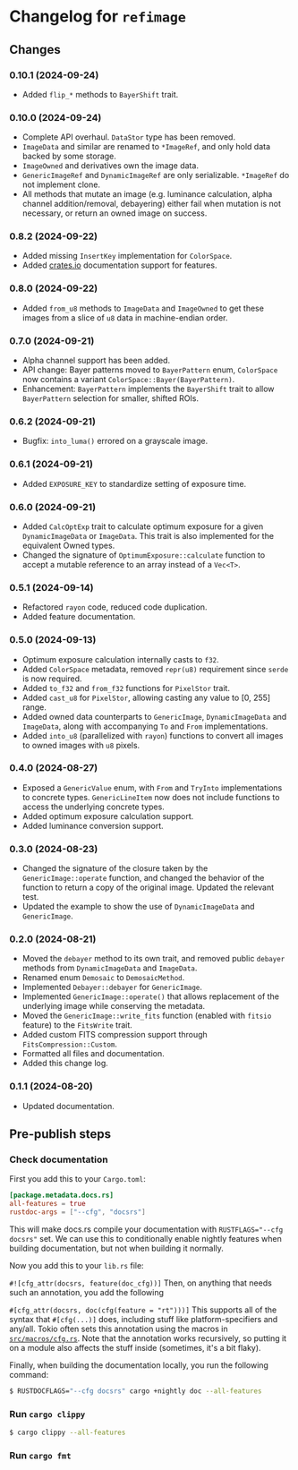 # Changelog for `refimage`

## Changes

### 0.10.1 (2024-09-24)
- Added `flip_*` methods to `BayerShift` trait.

### 0.10.0 (2024-09-24)
- Complete API overhaul. `DataStor` type has been removed.
- `ImageData` and similar are renamed to `*ImageRef`, and only hold data backed by some storage.
- `ImageOwned` and derivatives own the image data.
- `GenericImageRef` and `DynamicImageRef` are only serializable. `*ImageRef` do not implement clone.
- All methods that mutate an image (e.g. luminance calculation, alpha channel addition/removal, debayering) either fail when mutation is not necessary, or return an owned image on success.

### 0.8.2 (2024-09-22)
- Added missing `InsertKey` implementation for `ColorSpace`.
- Added [crates.io](https://crates.io/crates/refimage) documentation support for features.

### 0.8.0 (2024-09-22)
- Added `from_u8` methods to `ImageData` and `ImageOwned` to get these images from a slice of `u8` data in machine-endian order.

### 0.7.0 (2024-09-21)
- Alpha channel support has been added.
- API change: Bayer patterns moved to `BayerPattern` enum, `ColorSpace` now contains a variant `ColorSpace::Bayer(BayerPattern)`.
- Enhancement: `BayerPattern` implements the `BayerShift` trait to allow `BayerPattern` selection for smaller, shifted ROIs.

### 0.6.2 (2024-09-21)
- Bugfix: `into_luma()` errored on a grayscale image.

### 0.6.1 (2024-09-21)
- Added `EXPOSURE_KEY` to standardize setting of exposure time.

### 0.6.0 (2024-09-21)
- Added `CalcOptExp` trait to calculate optimum exposure for a given `DynamicImageData` or `ImageData`.
  This trait is also implemented for the equivalent Owned types.
- Changed the signature of `OptimumExposure::calculate` function to accept a mutable reference to an array instead of a `Vec<T>`.

### 0.5.1 (2024-09-14)
- Refactored `rayon` code, reduced code duplication.
- Added feature documentation.

### 0.5.0 (2024-09-13)
- Optimum exposure calculation internally casts to `f32`.
- Added `ColorSpace` metadata, removed `repr(u8)` requirement since `serde` is now required.
- Added `to_f32` and `from_f32` functions for `PixelStor` trait.
- Added `cast_u8` for `PixelStor`, allowing casting any value to [0, 255] range.
- Added owned data counterparts to `GenericImage`, `DynamicImageData` and `ImageData`, along with
  accompanying `To` and `From` implementations.
- Added `into_u8` (parallelized with `rayon`) functions to convert all images to owned images with `u8` pixels.

### 0.4.0 (2024-08-27)
- Exposed a `GenericValue` enum, with `From` and `TryInto` implementations to concrete types.
  `GenericLineItem` now does not include functions to access the underlying concrete types.
- Added optimum exposure calculation support.
- Added luminance conversion support.

### 0.3.0 (2024-08-23)
- Changed the signature of the closure taken by the `GenericImage::operate` function, and
  changed the behavior of the function to return a copy of the original image. Updated the
  relevant test.
- Updated the example to show the use of `DynamicImageData` and `GenericImage`.

### 0.2.0 (2024-08-21)
- Moved the `debayer` method to its own trait, and removed public `debayer` methods
  from `DynamicImageData` and `ImageData`.
- Renamed enum `Demosaic` to `DemosaicMethod`.
- Implemented `Debayer::debayer` for `GenericImage`.
- Implemented `GenericImage::operate()` that allows replacement of the underlying
  image while conserving the metadata.
- Moved the `GenericImage::write_fits` function (enabled with `fitsio` feature) to the `FitsWrite` trait.
- Added custom FITS compression support through `FitsCompression::Custom`.
- Formatted all files and documentation.
- Added this change log.

### 0.1.1 (2024-08-20)
- Updated documentation.

## Pre-publish steps
### Check documentation
First you add this to your `Cargo.toml`:

```toml
[package.metadata.docs.rs]
all-features = true
rustdoc-args = ["--cfg", "docsrs"]
```
This will make docs.rs compile your documentation with `RUSTFLAGS="--cfg docsrs"` set. We can use this to conditionally enable nightly features when building documentation, but not when building it normally.

Now you add this to your `lib.rs` file:

`#![cfg_attr(docsrs, feature(doc_cfg))]`
Then, on anything that needs such an annotation, you add the following

`#[cfg_attr(docsrs, doc(cfg(feature = "rt")))]`
This supports all of the syntax that `#[cfg(...)]` does, including stuff like platform-specifiers and any/all. Tokio often sets this annotation using the macros in [`src/macros/cfg.rs`](https://github.com/tokio-rs/tokio/blob/master/tokio/src/macros/cfg.rs). Note that the annotation works recursively, so putting it on a module also affects the stuff inside (sometimes, it's a bit flaky).

Finally, when building the documentation locally, you run the following command:
```sh
$ RUSTDOCFLAGS="--cfg docsrs" cargo +nightly doc --all-features
```
### Run `cargo clippy`
```sh
$ cargo clippy --all-features
```

### Run `cargo fmt`